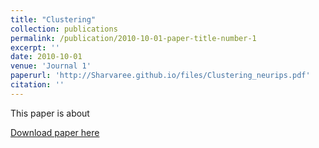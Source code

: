 ```yaml
---
title: "Clustering"
collection: publications
permalink: /publication/2010-10-01-paper-title-number-1
excerpt: ''
date: 2010-10-01
venue: 'Journal 1'
paperurl: 'http://Sharvaree.github.io/files/Clustering_neurips.pdf'
citation: ''
---
```


This paper is about

[Download paper here](http://Sharvaree.github.io/files/Clustering_neurips.pdf)


